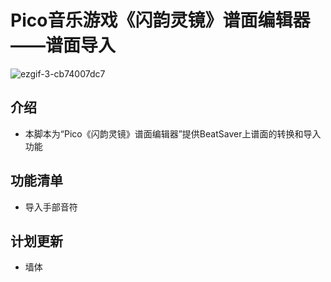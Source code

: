 # Pico音乐游戏《闪韵灵镜》谱面编辑器——谱面导入

![ezgif-3-cb74007dc7](https://user-images.githubusercontent.com/51113234/222880408-585a8142-3ff4-409c-b859-08ad155511ac.gif)

## 介绍
 - 本脚本为“Pico《闪韵灵镜》谱面编辑器”提供BeatSaver上谱面的转换和导入功能

## 功能清单
 - 导入手部音符

## 计划更新
 - 墙体
